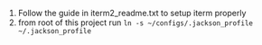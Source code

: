 1. Follow the guide in iterm2_readme.txt to setup iterm properly
2. from root of this project run `ln -s ~/configs/.jackson_profile ~/.jackson_profile`
